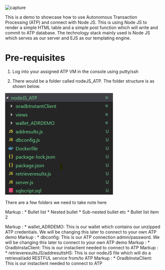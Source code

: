 ![capture](https://user-images.githubusercontent.com/15122358/44667149-93e07f80-aa4c-11e8-885e-4560f7edcbee.PNG)


This is a demo to showcase how to use Autonomous Transaction Processing (ATP) and connect with Node JS. This is using Node JS to render a simple HTML table and a simple post function which will write and commit to ATP database. The technology stack mainly used is Node JS which serves as our server and EJS as our templating engine. 

# Pre-requisites #
1) Log into your assigned ATP VM in the console using putty/ssh

2) There would be a folder called nodeJS_ATP. The folder structure is as shown below. 

![capture](https://github.com/leeadh/NodeJS-with-ATP/blob/master/overview.png)

There are a few folders we need to take note here

 Markup : * Bullet list
              * Nested bullet
                  * Sub-nested bullet etc
          * Bullet list item 2

 Markup : * wallet_ADRDEMO: This is our wallet which contains our unzipped ATP credentials. We will be changing this later to connect to your own ATP demo
  Markup : * dbconfig: This is our ATP connection admin/password. We will be changing this later to connect to your own ATP demo
  Markup : * OradbInstaClient: This is our instaclient needed to connect to ATP
  Markup : * retrieveresultsJS/addresultsHS: This is our nodeJS file which will do a retrieval/add RESTFUL service from/to ATP
  Markup : * OradbInstaClient: This is our instaclient needed to connect to ATP
  
 




